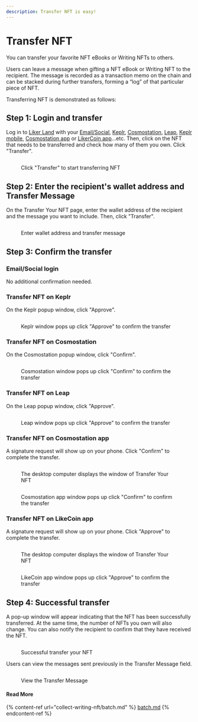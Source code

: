 ```yaml
---
description: Transfer NFT is easy!
---
```


# Transfer NFT

You can transfer your favorite NFT eBooks or Writing NFTs to others.

Users can leave a message when gifting a NFT eBook or Writing NFT to the recipient. The message is recorded as a transaction memo on the chain and can be stacked during further transfers, forming a “log” of that particular piece of NFT.

Transferring NFT is demonstrated as follows:

## Step 1: Login and transfer

Log in to [Liker Land](https://liker.land/) with your [Email/Social](../user-guide/liker-id/register/), [Keplr](../general-guides/wallet/keplr/), [Cosmostation](../general-guides/wallet/cosmostation/), [Leap](../general-guides/wallet/leap/), [Keplr mobile](../general-guides/wallet/keplr-mobile/), [Cosmostation app](../general-guides/wallet/cosmostation-app/cosmostation-app-deposit-and-send-likecoin.md) or [LikerCoin app](../user-guide/liker-land/download.md)...etc. Then, click on the NFT that needs to be transferred and check how many of them you own. Click "Transfer".

<figure><img src="../.gitbook/assets/NFT Transfer 1-en.png" alt=""><figcaption><p>Click "Transfer" to start transferring NFT</p></figcaption></figure>

## Step 2: Enter the recipient's wallet address and Transfer Message

On the Transfer Your NFT page, enter the wallet address of the recipient and the message you want to include. Then, click "Transfer".

<figure><img src="../.gitbook/assets/NFT Transfer 2-en.png" alt=""><figcaption><p>Enter wallet address and transfer message</p></figcaption></figure>

## Step 3: Confirm the transfer

### Email/Social login

No additional confirmation needed.

### Transfer NFT on Keplr

On the Keplr popup window, click "Approve".

<figure><img src="../.gitbook/assets/NFT Transfer 3-en.png" alt=""><figcaption><p>Keplr window pops up click "Approve" to confirm the transfer</p></figcaption></figure>

### Transfer NFT on Cosmostation

On the Cosmostation popup window, click "Confirm".

<figure><img src="../.gitbook/assets/NFT Transfer 3-en (1).png" alt=""><figcaption><p>Cosmostation window pops up click "Confirm" to confirm the transfer</p></figcaption></figure>

### Transfer NFT on Leap

On the Leap popup window, click "Approve".

<figure><img src="../.gitbook/assets/NFT Transfer 11-en.png" alt=""><figcaption><p>Leap window pops up click "Approve" to confirm the transfer</p></figcaption></figure>

### Transfer NFT on Cosmostation app

A signature request will show up on your phone. Click "Confirm" to complete the transfer.

<figure><img src="../.gitbook/assets/NFT Transfer 4-en (1).png" alt=""><figcaption><p>The desktop computer displays the window of Transfer Your NFT</p></figcaption></figure>

<figure><img src="../.gitbook/assets/NFT Transfer 10.png" alt=""><figcaption><p>Cosmostation app window pops up click "Confirm" to confirm the transfer</p></figcaption></figure>

### Transfer NFT on LikeCoin app

A signature request will show up on your phone. Click "Approve" to complete the transfer.

<figure><img src="../.gitbook/assets/NFT Transfer 9-en.png" alt=""><figcaption><p>The desktop computer displays the window of Transfer Your NFT</p></figcaption></figure>

<figure><img src="../.gitbook/assets/NFT Transfer 6-en.png" alt=""><figcaption><p>LikeCoin app window pops up click "Approve" to confirm the transfer</p></figcaption></figure>

## Step 4: Successful transfer

A pop-up window will appear indicating that the NFT has been successfully transferred. At the same time, the number of NFTs you own will also change. You can also notify the recipient to confirm that they have received the NFT.

<figure><img src="../.gitbook/assets/NFT Transfer 4-en.png" alt=""><figcaption><p>Successful transfer your NFT</p></figcaption></figure>

Users can view the messages sent previously in the Transfer Message field.

<figure><img src="../.gitbook/assets/NFT Transfer 8.png" alt=""><figcaption><p>View the Transfer Message</p></figcaption></figure>

#### Read More

{% content-ref url="collect-writing-nft/batch.md" %}
[batch.md](collect-writing-nft/batch.md)
{% endcontent-ref %}
